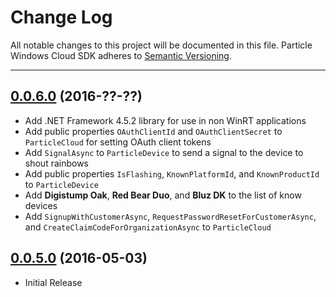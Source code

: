 # Change Log

All notable changes to this project will be documented in this file.
Particle Windows Cloud SDK adheres to [Semantic Versioning](http://semver.org/).

---

## [0.0.6.0](https://github.com/spark/particle-windows-sdk/tag/v0.0.6.0) (2016-??-??)

* Add .NET Framework 4.5.2 library for use in non WinRT applications
* Add public properties `OAuthClientId` and `OAuthClientSecret` to `ParticleCloud` for setting OAuth client tokens
* Add `SignalAsync` to `ParticleDevice` to send a signal to the device to shout rainbows
* Add public properties `IsFlashing`, `KnownPlatformId`, and `KnownProductId` to `ParticleDevice`
* Add **Digistump Oak**, **Red Bear Duo**, and **Bluz DK** to the list of know devices
* Add `SignupWithCustomerAsync`, `RequestPasswordResetForCustomerAsync`, and `CreateClaimCodeForOrganizationAsync` to `ParticleCloud`

## [0.0.5.0](https://github.com/spark/particle-windows-sdk/releases/tag/v0.0.5.0) (2016-05-03)

* Initial Release
